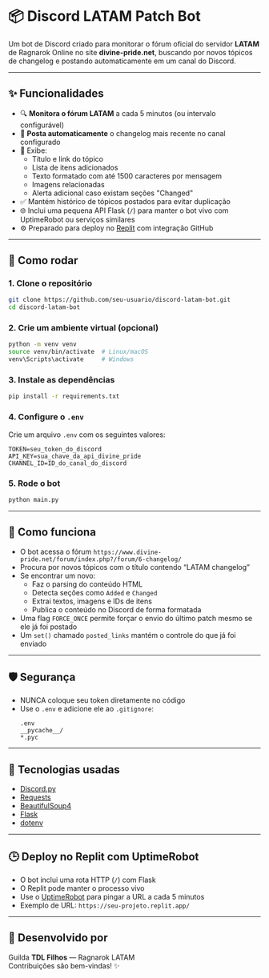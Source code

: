# 📦 Discord LATAM Patch Bot

Um bot de Discord criado para monitorar o fórum oficial do servidor **LATAM** de Ragnarok Online no site **divine-pride.net**, buscando por novos tópicos de changelog e postando automaticamente em um canal do Discord.

---

## ✨ Funcionalidades

- 🔍 **Monitora o fórum LATAM** a cada 5 minutos (ou intervalo configurável)
- 📢 **Posta automaticamente** o changelog mais recente no canal configurado
- 📌 Exibe:
  - Título e link do tópico
  - Lista de itens adicionados
  - Texto formatado com até 1500 caracteres por mensagem
  - Imagens relacionadas
  - Alerta adicional caso existam seções "Changed"
- ✅ Mantém histórico de tópicos postados para evitar duplicação
- 🌐 Inclui uma pequena API Flask (`/`) para manter o bot vivo com UptimeRobot ou serviços similares
- ⚙️ Preparado para deploy no [Replit](https://replit.com) com integração GitHub

---

## 🚀 Como rodar

### 1. Clone o repositório

```bash
git clone https://github.com/seu-usuario/discord-latam-bot.git
cd discord-latam-bot
```

### 2. Crie um ambiente virtual (opcional)

```bash
python -m venv venv
source venv/bin/activate  # Linux/macOS
venv\Scripts\activate     # Windows
```

### 3. Instale as dependências

```bash
pip install -r requirements.txt
```

### 4. Configure o `.env`

Crie um arquivo `.env` com os seguintes valores:

```
TOKEN=seu_token_do_discord
API_KEY=sua_chave_da_api_divine_pride
CHANNEL_ID=ID_do_canal_do_discord
```

### 5. Rode o bot

```bash
python main.py
```

---

## 🧠 Como funciona

- O bot acessa o fórum `https://www.divine-pride.net/forum/index.php?/forum/6-changelog/`
- Procura por novos tópicos com o título contendo “LATAM changelog”
- Se encontrar um novo:
  - Faz o parsing do conteúdo HTML
  - Detecta seções como `Added` e `Changed`
  - Extrai textos, imagens e IDs de itens
  - Publica o conteúdo no Discord de forma formatada
- Uma flag `FORCE_ONCE` permite forçar o envio do último patch mesmo se ele já foi postado
- Um `set()` chamado `posted_links` mantém o controle do que já foi enviado

---

## 🛡 Segurança

- NUNCA coloque seu token diretamente no código
- Use o `.env` e adicione ele ao `.gitignore`:
  ```gitignore
  .env
  __pycache__/
  *.pyc
  ```

---

## 🧩 Tecnologias usadas

- [Discord.py](https://discordpy.readthedocs.io/)
- [Requests](https://docs.python-requests.org/)
- [BeautifulSoup4](https://www.crummy.com/software/BeautifulSoup/)
- [Flask](https://flask.palletsprojects.com/)
- [dotenv](https://pypi.org/project/python-dotenv/)

---

## 🕒 Deploy no Replit com UptimeRobot

- O bot inclui uma rota HTTP (`/`) com Flask
- O Replit pode manter o processo vivo
- Use o [UptimeRobot](https://uptimerobot.com/) para pingar a URL a cada 5 minutos
- Exemplo de URL: `https://seu-projeto.replit.app/`

---

## 🤖 Desenvolvido por

Guilda **TDL Filhos** — Ragnarok LATAM  
Contribuições são bem-vindas! ✨
